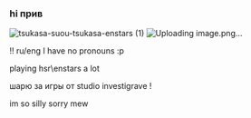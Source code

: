 ### hi прив

![tsukasa-suou-tsukasa-enstars (1)](https://github.com/kissimiu/kissimiu/assets/147923704/2d292406-e4a1-4c58-8200-b75346bd5f9f)
![Uploading image.png…]()

!! ru/eng
I have no pronouns :р

playing hsr\enstars a lot 

шарю за игры от studio investigrave !



im so silly sorry mew 


